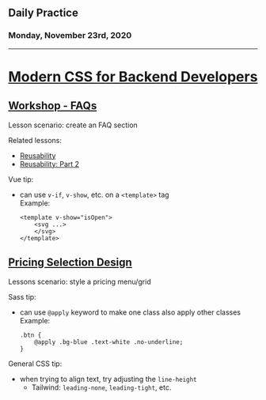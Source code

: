 ## Daily Practice
### Monday, November 23rd, 2020
---


# [Modern CSS for Backend Developers](https://laracasts.com/series/modern-css-for-backend-developers)


## [Workshop - FAQs](https://laracasts.com/series/modern-css-for-backend-developers/episodes/6)

Lesson scenario: create an FAQ section  

Related lessons:
- [Reusability](https://laracasts.com/series/learn-vue-2-step-by-step/episodes/40)
- [Reusability: Part 2](https://laracasts.com/series/learn-vue-2-step-by-step/episodes/41)


Vue tip:
- can use `v-if`, `v-show`, etc. on a `<template>` tag  
    Example:  
    ```
    <template v-show="isOpen">
        <svg ...>
        </svg>
    </template>
    ```



## [Pricing Selection Design](https://laracasts.com/series/modern-css-for-backend-developers/episodes/7)

Lessons scenario: style a pricing menu/grid  

Sass tip:
- can use `@apply` keyword to make one class also apply other classes  
    Example:  
    ```
    .btn {
        @apply .bg-blue .text-white .no-underline;
    }
    ```

General CSS tip:
- when trying to align text, try adjusting the `line-height`
   * Tailwind: `leading-none`, `leading-tight`, etc.
